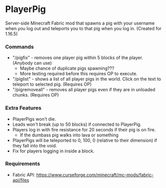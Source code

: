 # PlayerPig

Server-side Minecraft Fabric mod that spawns a pig with your username when you log out and teleports you to that pig when you log in. (Created for 1.16.5)

### Commands

* "/pigfix" - removes one player pig within 5 blocks of the player. (Anybody can use)
    * Maybe chance of duplicate pigs spawning???
    * More testing required before this requires OP to execute.
* "/piglist" - shows a list of all player pigs in the world. Click on the text to teleport to selected pig. (Requires OP)
* "/pigremoveall" - removes all player pigs even if they are in unloaded chunks. (Requires OP)

### Extra Features

* PlayerPigs won't die.
* Leads won't break (up to 50 blocks) if connected to PlayerPig.
* Players log in with fire resistance for 20 seconds if their pig is on fire.
    * If the dumbass pig walks into lava or something
* PlayerPigs will be teleported to 0, 100, 0 (relative to their dimension) if they fall into the void.
* Fix for players logging in inside a block.

### Requirements
* Fabric API: https://www.curseforge.com/minecraft/mc-mods/fabric-api/files